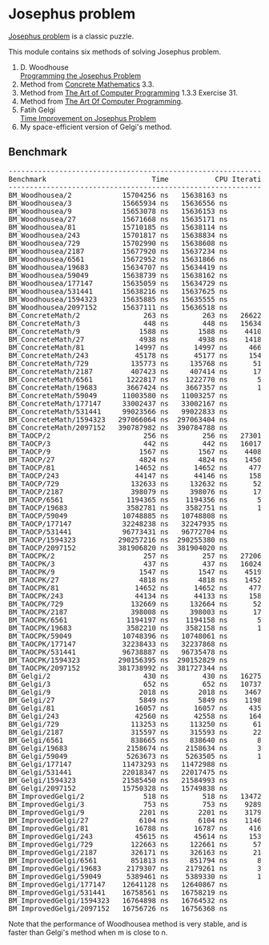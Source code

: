 # Josephus problem
[Josephus problem](https://en.wikipedia.org/wiki/Josephus_problem) is a
classic puzzle.

This module contains six methods of solving Josephus problem.
1. D. Woodhouse  
   [Programming the Josephus Problem](https://doi.org/10.1145/988906.988919)
2. Method from [Concrete Mathematics](https://en.wikipedia.org/wiki/Concrete_Mathematics) 3.3.
3. Method from [The Art of Computer Programming](https://en.wikipedia.org/wiki/The_Art_of_Computer_Programming) 1.3.3 Exercise 31.
4. Method from [The Art Of Computer Programming](https://en.wikipedia.org/wiki/The_Art_of_Computer_Programming).
5. Fatih Gelgi  
   [Time Improvement on Josephus Problem](http://citeseerx.ist.psu.edu/viewdoc/summary?doi=10.1.1.5.177)
6. My space-efficient version of Gelgi's method.
   
## Benchmark
<pre>
----------------------------------------------------------------
Benchmark                         Time           CPU Iterations
----------------------------------------------------------------
BM_Woodhousea/2            15704256 ns   15638163 ns        448
BM_Woodhousea/3            15665934 ns   15636556 ns        447
BM_Woodhousea/9            15653078 ns   15636153 ns        448
BM_Woodhousea/27           15671668 ns   15635171 ns        448
BM_Woodhousea/81           15710185 ns   15638114 ns        448
BM_Woodhousea/243          15701817 ns   15638834 ns        447
BM_Woodhousea/729          15702990 ns   15638608 ns        448
BM_Woodhousea/2187         15677920 ns   15637234 ns        448
BM_Woodhousea/6561         15672952 ns   15631866 ns        448
BM_Woodhousea/19683        15634707 ns   15634419 ns        448
BM_Woodhousea/59049        15638739 ns   15638162 ns        448
BM_Woodhousea/177147       15635059 ns   15634729 ns        448
BM_Woodhousea/531441       15638216 ns   15637625 ns        447
BM_Woodhousea/1594323      15635885 ns   15635555 ns        448
BM_Woodhousea/2097152      15637111 ns   15636518 ns        448
BM_ConcreteMath/2               263 ns        263 ns   26622715
BM_ConcreteMath/3               448 ns        448 ns   15634585
BM_ConcreteMath/9              1588 ns       1588 ns    4410165
BM_ConcreteMath/27             4938 ns       4938 ns    1418015
BM_ConcreteMath/81            14997 ns      14997 ns     466595
BM_ConcreteMath/243           45178 ns      45177 ns     154921
BM_ConcreteMath/729          135773 ns     135768 ns      51565
BM_ConcreteMath/2187         407423 ns     407414 ns      17179
BM_ConcreteMath/6561        1222817 ns    1222770 ns       5726
BM_ConcreteMath/19683       3667424 ns    3667357 ns       1909
BM_ConcreteMath/59049      11003580 ns   11003257 ns        636
BM_ConcreteMath/177147     33002437 ns   33002167 ns        212
BM_ConcreteMath/531441     99023566 ns   99022833 ns         71
BM_ConcreteMath/1594323   297066064 ns  297063404 ns         24
BM_ConcreteMath/2097152   390787982 ns  390784788 ns         18
BM_TAOCP/2                      256 ns        256 ns   27301066
BM_TAOCP/3                      442 ns        442 ns   16017959
BM_TAOCP/9                     1567 ns       1567 ns    4408693
BM_TAOCP/27                    4824 ns       4824 ns    1450985
BM_TAOCP/81                   14652 ns      14652 ns     477809
BM_TAOCP/243                  44147 ns      44146 ns     158602
BM_TAOCP/729                 132633 ns     132632 ns      52768
BM_TAOCP/2187                398079 ns     398076 ns      17584
BM_TAOCP/6561               1194365 ns    1194356 ns       5862
BM_TAOCP/19683              3582781 ns    3582751 ns       1954
BM_TAOCP/59049             10748885 ns   10748808 ns        651
BM_TAOCP/177147            32248238 ns   32247935 ns        217
BM_TAOCP/531441            96773431 ns   96772704 ns         72
BM_TAOCP/1594323          290257216 ns  290255380 ns         24
BM_TAOCP/2097152          381906820 ns  381904020 ns         18
BM_TAOCPK/2                     257 ns        257 ns   27206639
BM_TAOCPK/3                     437 ns        437 ns   16024032
BM_TAOCPK/9                    1547 ns       1547 ns    4519575
BM_TAOCPK/27                   4818 ns       4818 ns    1452421
BM_TAOCPK/81                  14652 ns      14652 ns     477950
BM_TAOCPK/243                 44134 ns      44133 ns     158587
BM_TAOCPK/729                132669 ns     132664 ns      52797
BM_TAOCPK/2187               398008 ns     398003 ns      17592
BM_TAOCPK/6561              1194197 ns    1194158 ns       5860
BM_TAOCPK/19683             3582210 ns    3582158 ns       1954
BM_TAOCPK/59049            10748396 ns   10748061 ns        651
BM_TAOCPK/177147           32238433 ns   32237868 ns        217
BM_TAOCPK/531441           96738887 ns   96735478 ns         72
BM_TAOCPK/1594323         290156395 ns  290152829 ns         24
BM_TAOCPK/2097152         381738992 ns  381727344 ns         18
BM_Gelgi/2                      430 ns        430 ns   16275645
BM_Gelgi/3                      652 ns        652 ns   10737425
BM_Gelgi/9                     2018 ns       2018 ns    3467210
BM_Gelgi/27                    5849 ns       5849 ns    1198985
BM_Gelgi/81                   16057 ns      16057 ns     435808
BM_Gelgi/243                  42560 ns      42558 ns     164485
BM_Gelgi/729                 113253 ns     113250 ns      61800
BM_Gelgi/2187                315597 ns     315593 ns      22172
BM_Gelgi/6561                838665 ns     838640 ns       8348
BM_Gelgi/19683              2158674 ns    2158634 ns       3240
BM_Gelgi/59049              5263673 ns    5263505 ns       1328
BM_Gelgi/177147            11473293 ns   11472988 ns        609
BM_Gelgi/531441            22018347 ns   22017475 ns        318
BM_Gelgi/1594323           21585450 ns   21584993 ns        324
BM_Gelgi/2097152           15750328 ns   15749838 ns        444
BM_ImprovedGelgi/2              518 ns        518 ns   13472676
BM_ImprovedGelgi/3              753 ns        753 ns    9289662
BM_ImprovedGelgi/9             2201 ns       2201 ns    3179584
BM_ImprovedGelgi/27            6104 ns       6104 ns    1146714
BM_ImprovedGelgi/81           16788 ns      16787 ns     416981
BM_ImprovedGelgi/243          45615 ns      45614 ns     153461
BM_ImprovedGelgi/729         122663 ns     122661 ns      57049
BM_ImprovedGelgi/2187        326171 ns     326163 ns      21469
BM_ImprovedGelgi/6561        851813 ns     851794 ns       8217
BM_ImprovedGelgi/19683      2179307 ns    2179261 ns       3212
BM_ImprovedGelgi/59049      5389461 ns    5389330 ns       1299
BM_ImprovedGelgi/177147    12641128 ns   12640867 ns        554
BM_ImprovedGelgi/531441    16758561 ns   16758219 ns        418
BM_ImprovedGelgi/1594323   16764898 ns   16764532 ns        418
BM_ImprovedGelgi/2097152   16756726 ns   16756368 ns        418
</pre>

Note that the performance of Woodhousea method is very stable, 
and is faster than Gelgi's method when m is close to n.
